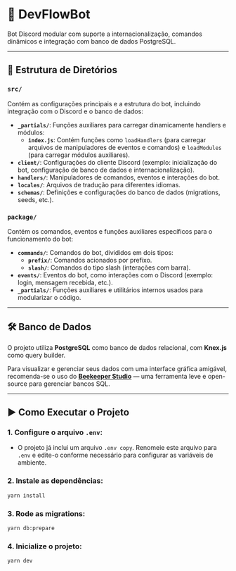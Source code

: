 # 🤖 DevFlowBot

Bot Discord modular com suporte a internacionalização, comandos dinâmicos e integração com banco de dados PostgreSQL.

---

## 📁 Estrutura de Diretórios

### `src/`

Contém as configurações principais e a estrutura do bot, incluindo integração com o Discord e o banco de dados:

- **`_partials/`**: Funções auxiliares para carregar dinamicamente handlers e módulos:
  - **`index.js`**: Contém funções como `loadHandlers` (para carregar arquivos de manipuladores de eventos e comandos) e `loadModules` (para carregar módulos auxiliares).
- **`client/`**: Configurações do cliente Discord (exemplo: inicialização do bot, configuração de banco de dados e internacionalização).
- **`handlers/`**: Manipuladores de comandos, eventos e interações do bot.
- **`locales/`**: Arquivos de tradução para diferentes idiomas.
- **`schemas/`**: Definições e configurações do banco de dados (migrations, seeds, etc.).

### `package/`

Contém os comandos, eventos e funções auxiliares específicos para o funcionamento do bot:

- **`commands/`**: Comandos do bot, divididos em dois tipos:
  - **`prefix/`**: Comandos acionados por prefixo.
  - **`slash/`**: Comandos do tipo slash (interações com barra).
- **`events/`**: Eventos do bot, como interações com o Discord (exemplo: login, mensagem recebida, etc.).
- **`_partials/`**: Funções auxiliares e utilitários internos usados para modularizar o código.

---

## 🛠️ Banco de Dados

O projeto utiliza **PostgreSQL** como banco de dados relacional, com **Knex.js** como query builder.

Para visualizar e gerenciar seus dados com uma interface gráfica amigável, recomenda-se o uso do **[Beekeeper Studio](https://www.beekeeperstudio.io/)** — uma ferramenta leve e open-source para gerenciar bancos SQL.

---

## ▶️ Como Executar o Projeto

### 1. Configure o arquivo `.env`:

 - O projeto já inclui um arquivo `.env copy`. Renomeie este arquivo para `.env` e edite-o conforme necessário para configurar as variáveis de ambiente.

### 2. Instale as dependências:
   ```bash
   yarn install
   ```

### 3. Rode as migrations:
   ```bash
   yarn db:prepare
   ```

 ### 4. Inicialize o projeto:
  ```bash
  yarn dev
   ```

